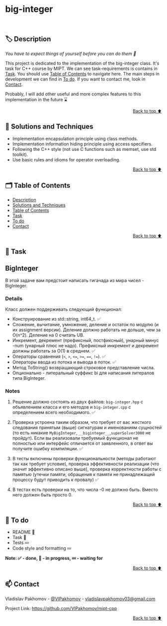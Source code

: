 # big-integer

<br/>

<a id="description"></a>
## 🏷️ Description

*You have to expect things of yourself before you can do them 💫* </br>

This project is dedicated to the implementation of the big-integer class. It's task for C++ course by MIPT. We can see task-requirements is contains in [Task](#task). You should use [Table of Contents](#️table_of_contents) to navigate here. The main steps in development we can find in [To do](#to_do). If you want to contact me, look in [Contact](#contact).<br/>

Probably, I will add other useful and more complex features to this implementation in the future ⌛ 

<p align="right"><a href="#string">Back to top ⬆️</a></p>

<a id="solutions_and_techniques"></a>
## 🎯 Solutions and Techniques

- Implementation encapsulation principle using class methods.
- Implementation information hiding principle using access specifiers.
- Following the C++ style (not use C functions such as memset, use std toolkit). 
- Use basic rules and idioms for operator overloading.   

<p align="right"><a href="#string">Back to top ⬆️</a></p>

<a id="table_of_contents"></a>
## 🗂️ Table of Contents 
- [Description](#️-description)
- [Solutions and Techniques](#-solutions-and-techniques)
- [Table of Contents](#️-table-of-contents)
- [Task](#-task)
- [To do](#-to-do)
- [Contact](#-contact)


<p align="right"><a href="#string">Back to top ⬆️</a></p>

<a id="task"></a>
## 📄 Task 

## BigInteger

В этой задаче вам предстоит написать гигачада из мира чисел - BigInteger.

### Details

Класс должен поддерживать следующий функционал:
* Конструирование из std::string, int64_t. ✅
* Сложение, вычитание, умножение, деление и остаток по модулю (и их assignment версии). 
  Деление должно работать не дольше, чем за O(n^2). Деление на 0 считать UB.
* Инкремент, декремент (префиксный, постфиксный), унарный минус -num (унарный плюс не надо). 
  Префиксный инкремент и декремент должны работать за O(1) в среднем. ✅
* Операторы сравнения (`<`, `>`, `<=`, `>=`, `==`, `!=`). ✅
* Операторы ввода из потока и вывода в поток. ✅
* Метод ToString() возвращающий строковое представление числа.
* Опционально - литеральный суффикс bi для написания литералов типа BigInteger.

### Notes

1. Решение должно состоять из двух файлов: `big-integer.hpp` с объявлением класса и его методов и `big-integer.cpp` с определением всего необходимого. ✅

2. Проверка устроена таким образом, что требует от вас жесткого следования принятым (выше)
   сигнатурам и именованиям сущностей (то есть никакие `MyBigInteger`, `__biginteger__`,`superSolver3000` не пройдут).
   Если вы реализовали требуемый функционал не полностью или интерфейс отличается от заявленного,
   в ответ вы получите ошибку компиляции. ✅

3. В тесты включены проверки функциональности (методы работают так как требует условие),
   проверка эффективности реализации (что значит эффективно описано выше),
   проверка корректности работы с памятью (утечки памяти, обращения к памяти
   не принадлежащей процессу будут приводить к провалу) ✅

4. В тестах есть проверки на то, что числа -0 не должно быть. Вместо него должен быть просто 0.

<p align="right"><a href="#string">Back to top ⬆️</a></p>

<a id="to_do"></a>
## 📌 To do 

- README 🔄
- Task 🔄 
- Tests 💤 
- Code style and formatting 💤 

**Note: ✅ - done, 🔄 - in progress, 💤 - waiting for** 

<p align="right"><a href="#string">Back to top ⬆️</a></p>


<a id="contact"></a>
## 📫 Contact  

Vladislav Pakhomov - [@VlPakhomov](https://t.me/VlPakhomov) - [vladislavpakhomov03@gmail.com](mailto:vladislavpakhomov03@gmail.com)

Project Link: https://github.com/VlPakhomov/mipt-cpp

<p align="right"><a href="#string">Back to top ⬆️</a></p>

